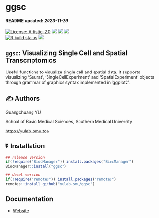 ggsc
================
<h4>  
README updated: <i>2023-11-29</i>  
</h4>

<!-- generated by rworkflows::use_readme() -->

[![License:
Artistic-2.0](https://img.shields.io/badge/license-Artistic--2.0-blue.svg)](https://cran.r-project.org/web/licenses/Artistic-2.0)
[![](https://img.shields.io/badge/devel%20version-1.1.1.002-black.svg)](https://github.com/YuLab-SMU/ggsc)
[![](https://img.shields.io/github/languages/code-size/YuLab-SMU/ggsc.svg)](https://github.com/YuLab-SMU/ggsc)
[![](https://img.shields.io/github/last-commit/YuLab-SMU/ggsc.svg)](https://github.com/YuLab-SMU/ggsc/commits/master)
<br> [![R build
status](https://github.com/YuLab-SMU/ggsc/workflows/rworkflows/badge.svg)](https://github.com/YuLab-SMU/ggsc/actions)
[![](https://codecov.io/gh/YuLab-SMU/ggsc/branch/master/graph/badge.svg)](https://app.codecov.io/gh/YuLab-SMU/ggsc)
<br>

<!-- To modify Package/Title/Description/Authors fields, edit the DESCRIPTION file -->

## `ggsc`: Visualizing Single Cell and Spatial Transcriptomics

Useful functions to visualize single cell and spatial data. It supports
visualizing ‘Seurat’, ‘SingleCellExperiment’ and ‘SpatialExperiment’
objects through grammar of graphics syntax implemented in ‘ggplot2’.

## :writing_hand: Authors

Guangchuang YU

School of Basic Medical Sciences, Southern Medical University

<https://yulab-smu.top>

<!-- 
If you use `ggsc`, please cite: -->
<!-- Modify this by editing the file: inst/CITATION  -->
<!-- 
> 
-->

## :arrow_double_down: Installation

``` r
## release version
if(!require("BiocManager")) install.packages("BiocManager")
BiocManager::install("ggsc")

## devel version
if(!require("remotes")) install.packages("remotes")
remotes::install_github("yulab-smu/ggsc")
```

## Documentation

- [Website](https://yulab-smu.top/ggsc)

<br>
